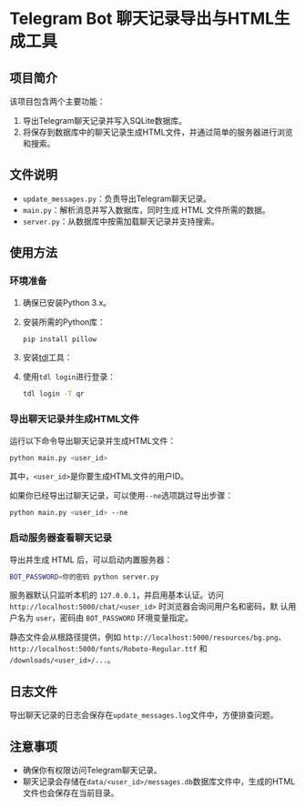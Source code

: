 # Telegram Bot 聊天记录导出与HTML生成工具

## 项目简介

该项目包含两个主要功能：
1. 导出Telegram聊天记录并写入SQLite数据库。
2. 将保存到数据库中的聊天记录生成HTML文件，并通过简单的服务器进行浏览和搜索。

## 文件说明

- `update_messages.py`：负责导出Telegram聊天记录。
- `main.py`：解析消息并写入数据库，同时生成 HTML 文件所需的数据。
- `server.py`：从数据库中按需加载聊天记录并支持搜索。

## 使用方法

### 环境准备

1. 确保已安装Python 3.x。
2. 安装所需的Python库：
    ```bash
    pip install pillow
    ```
3. 安装[tdl](https://github.com/iyear/tdl)工具：
    
4. 使用`tdl login`进行登录：
    ```bash
    tdl login -T qr
    ```

### 导出聊天记录并生成HTML文件

运行以下命令导出聊天记录并生成HTML文件：
```bash
python main.py <user_id>
```
其中，`<user_id>`是你要生成HTML文件的用户ID。

如果你已经导出过聊天记录，可以使用`--ne`选项跳过导出步骤：
```bash
python main.py <user_id> --ne
```

### 启动服务器查看聊天记录

导出并生成 HTML 后，可以启动内置服务器：
```bash
BOT_PASSWORD=你的密码 python server.py
```
服务器默认只监听本机的 `127.0.0.1`，并启用基本认证。访问
`http://localhost:5000/chat/<user_id>` 时浏览器会询问用户名和密码，默
认用户名为 `user`，密码由 `BOT_PASSWORD` 环境变量指定。

静态文件会从根路径提供，例如 `http://localhost:5000/resources/bg.png`、
`http://localhost:5000/fonts/Roboto-Regular.ttf` 和 `/downloads/<user_id>/...`。

## 日志文件

导出聊天记录的日志会保存在`update_messages.log`文件中，方便排查问题。

## 注意事项

- 确保你有权限访问Telegram聊天记录。
- 聊天记录会存储在`data/<user_id>/messages.db`数据库文件中，生成的HTML文件也会保存在当前目录。
